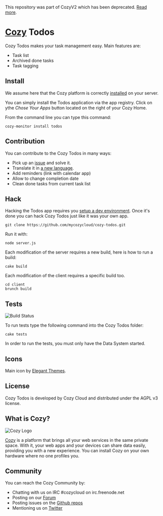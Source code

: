This repository was part of CozyV2 which has been deprecated. [Read more](https://blog.cozycloud.cc/post/2016/11/21/On-the-road-to-Cozy-version-3).


# [Cozy](http://cozy.io) Todos

Cozy Todos makes your task management easy. Main features are: 

* Task list
* Archived done tasks
* Task tagging

## Install

We assume here that the Cozy platform is correctly [installed](http://cozy.io/host/install.html)
 on your server.

You can simply install the Todos application via the app registry. Click on ythe *Chose Your Apps* button located on the right of your Cozy Home.

From the command line you can type this command:

    cozy-monitor install todos


## Contribution

You can contribute to the Cozy Todos in many ways:

* Pick up an [issue](https://github.com/mycozycloud/cozy-todos/issues?state=open) and solve it.
* Translate it in [a new language](https://github.com/mycozycloud/cozy-todos/tree/master/client/app/locales).
* Add reminders (link with calendar app)
* Allow to change completion date
* Clean done tasks from current task list


## Hack

Hacking the Todos app requires you [setup a dev environment](https://docs.cozy.io/en/hack/getting-started/). Once it's done you can hack Cozy Todos just like it was your own app.

    git clone https://github.com/mycozycloud/cozy-todos.git

Run it with:

    node server.js

Each modification of the server requires a new build, here is how to run a
build:

    cake build

Each modification of the client requires a specific build too.

    cd client
    brunch build

## Tests

![Build
Status](https://travis-ci.org/mycozycloud/cozy-todos.png?branch=master)

To run tests type the following command into the Cozy Todos folder:

    cake tests

In order to run the tests, you must only have the Data System started.

## Icons

Main icon by [Elegant Themes](http://www.elegantthemes.com/blog/freebie-of-the-week/beautiful-flat-icons-for-free).

## License

Cozy Todos is developed by Cozy Cloud and distributed under the AGPL v3 license.

## What is Cozy?

![Cozy Logo](https://raw.github.com/mycozycloud/cozy-setup/gh-pages/assets/images/happycloud.png)

[Cozy](http://cozy.io) is a platform that brings all your web services in the
same private space.  With it, your web apps and your devices can share data
easily, providing you
with a new experience. You can install Cozy on your own hardware where no one
profiles you.

## Community

You can reach the Cozy Community by:

* Chatting with us on IRC #cozycloud on irc.freenode.net
* Posting on our [Forum](https://groups.google.com/forum/?fromgroups#!forum/cozy-cloud)
* Posting issues on the [Github repos](https://github.com/mycozycloud/)
* Mentioning us on [Twitter](http://twitter.com/mycozycloud)
